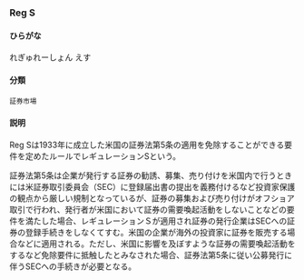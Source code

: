 <div style="display:none;">

## [あ行](securities-terms?id=あ行)
## [か行](securities-terms?id=か行)
## [さ行](securities-terms?id=さ行)
## [た行](securities-terms?id=た行)
## [な行](securities-terms?id=な行)
## [は行](securities-terms?id=は行)
## [ま行](securities-terms?id=ま行)
## [や行](securities-terms?id=や行)
## [ら行](securities-terms?id=ら行)
## [わ行](securities-terms?id=わ行)
## [英数字・記号](securities-terms?id=英数字・記号)

</div>

### Reg S

#### ひらがな

れぎゅれーしょん えす

#### 分類

`証券市場`

#### 説明

Reg Sは1933年に成立した米国の証券法第5条の適用を免除することができる要件を定めたルールでレギュレーションSという。
証券法第5条は企業が発行する証券の勧誘、募集、売り付けを米国内で行うときには米証券取引委員会（SEC）に登録届出書の提出を義務付けるなど投資家保護の観点から厳しい規制となっているが、証券の募集および売り付けがオフショア取引で行われ、発行者が米国において証券の需要喚起活動をしないことなどの要件を満たした場合、レギュレーションＳが適用され証券の発行企業はSECへの証券の登録手続きをしなくてすむ。米国の企業が海外の投資家に証券を販売する場合などに適用される。ただし、米国に影響を及ぼすような証券の需要喚起活動をするなど免除要件に抵触したとみなされた場合、証券法第5条に従い公募発行に伴うSECへの手続きが必要となる。

